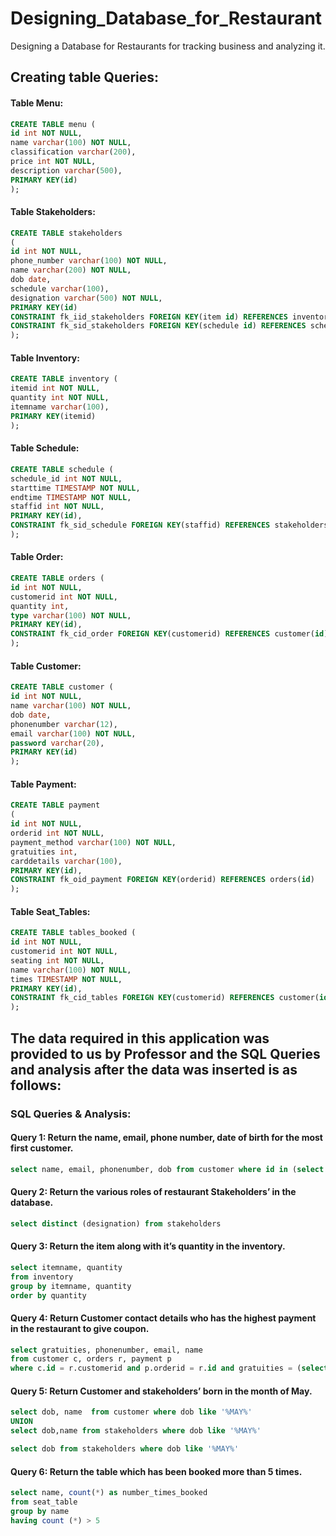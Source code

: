 # Designing_Database_for_Restaurant
Designing a Database for Restaurants for tracking business and analyzing it.


## Creating table Queries:

#### Table Menu:

``` SQL 
CREATE TABLE menu (
id int NOT NULL,
name varchar(100) NOT NULL,
classification varchar(200),
price int NOT NULL,
description varchar(500),
PRIMARY KEY(id)
);

```

#### Table Stakeholders:

``` SQL
CREATE TABLE stakeholders 
(
id int NOT NULL,
phone_number varchar(100) NOT NULL,
name varchar(200) NOT NULL,
dob date,
schedule varchar(100),
designation varchar(500) NOT NULL,
PRIMARY KEY(id)
CONSTRAINT fk_iid_stakeholders FOREIGN KEY(item id) REFERENCES inventory(item id)
CONSTRAINT fk_sid_stakeholders FOREIGN KEY(schedule id) REFERENCES schedule(schedule id)
);

```

#### Table Inventory:

``` SQL
CREATE TABLE inventory (
itemid int NOT NULL,
quantity int NOT NULL,
itemname varchar(100),
PRIMARY KEY(itemid) 
);

```
#### Table Schedule:

``` SQL
CREATE TABLE schedule (
schedule_id int NOT NULL,
starttime TIMESTAMP NOT NULL,
endtime TIMESTAMP NOT NULL,
staffid int NOT NULL,
PRIMARY KEY(id),
CONSTRAINT fk_sid_schedule FOREIGN KEY(staffid) REFERENCES stakeholders(id)
);

```
#### Table Order:

``` SQL
CREATE TABLE orders (
id int NOT NULL,
customerid int NOT NULL,
quantity int,
type varchar(100) NOT NULL,
PRIMARY KEY(id),
CONSTRAINT fk_cid_order FOREIGN KEY(customerid) REFERENCES customer(id)
);

```
#### Table Customer:

``` SQL
CREATE TABLE customer (
id int NOT NULL,
name varchar(100) NOT NULL,
dob date,
phonenumber varchar(12),
email varchar(100) NOT NULL,
password varchar(20),
PRIMARY KEY(id) 
);

```
#### Table Payment:

``` SQL
CREATE TABLE payment 
(
id int NOT NULL,
orderid int NOT NULL,
payment_method varchar(100) NOT NULL,
gratuities int,
carddetails varchar(100),
PRIMARY KEY(id),
CONSTRAINT fk_oid_payment FOREIGN KEY(orderid) REFERENCES orders(id)
);

```
#### Table Seat_Tables:

``` SQL
CREATE TABLE tables_booked (
id int NOT NULL,
customerid int NOT NULL,
seating int NOT NULL,
name varchar(100) NOT NULL,
times TIMESTAMP NOT NULL,
PRIMARY KEY(id),
CONSTRAINT fk_cid_tables FOREIGN KEY(customerid) REFERENCES customer(id)
);

```


## The data required in this application was provided to us by Professor and the SQL Queries and analysis after the data was inserted is as follows:

### SQL Queries & Analysis:

#### Query  1: Return the name, email, phone number, date of birth for the most first customer.

``` SQL
select name, email, phonenumber, dob from customer where id in (select min(id) from customer)

```

#### Query  2: Return the various roles of restaurant Stakeholders’ in the database.

``` SQL
select distinct (designation) from stakeholders

```

#### Query  3: Return the item along with it’s quantity in the inventory.

``` SQL
select itemname, quantity
from inventory
group by itemname, quantity
order by quantity

```

#### Query  4: Return Customer contact details who has the highest payment in the restaurant to give coupon.

``` SQL
select gratuities, phonenumber, email, name
from customer c, orders r, payment p
where c.id = r.customerid and p.orderid = r.id and gratuities = (select max(gratuities) from payment)

```

#### Query  5: Return Customer and stakeholders’ born in the month of May.

``` SQL
select dob, name  from customer where dob like '%MAY%'
UNION 
select dob,name from stakeholders where dob like '%MAY%'

select dob from stakeholders where dob like '%MAY%'

```

#### Query  6: Return the table which has been booked more than 5 times.

``` SQL
select name, count(*) as number_times_booked 
from seat_table
group by name
having count (*) > 5

```
